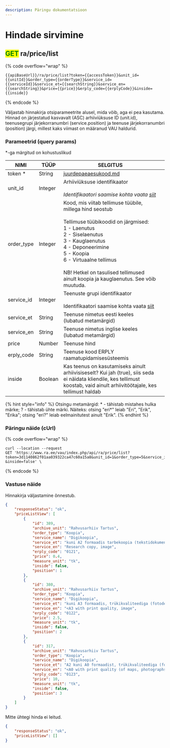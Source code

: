 ```yaml
---
description: Päringu dokumentatsioon
---
```


# Hindade sirvimine

## <mark style="color:green;">GET</mark> ra/price/list

{% code overflow="wrap" %}
```
{{apiBaseUrl}}/ra/price/list?token={{accessToken}}&unit_id={{unitId}}&order_type={{orderType}}&service_id={{serviceId}}&service_et={{searchString}}&service_en={{searchString}}&price={{price}}&erply_code={{erplyCode}}&inside={{inside}}
```
{% endcode %}

Väljastab hinnakirja otsiparameetrite alusel, mida võib, aga ei pea kasutama. Hinnad on järjestatud kasvavalt (ASC) arhiiviüksuse ID (unit.id), teenusegrupi järjekorranumbri (service.position) ja teenuse järjekorranumbri (position) järgi, millest kaks viimast on määranud VAU haldurid.

### Parameetrid (query params)

\*-ga märgitud on kohustuslikud

<table><thead><tr><th>NIMI</th><th>TÜÜP</th><th>SELGITUS</th><th data-hidden></th></tr></thead><tbody><tr><td>token *</td><td>String</td><td><a data-mention href="../../juurdepaeaesukood.md">juurdepaeaesukood.md</a></td><td></td></tr><tr><td>unit_id</td><td>Integer</td><td>Arhiiviüksuse identifikaator<br><br><em>Identifikaatori saamise kohta vaata</em> <a href="../arhiiviueksus/ueksuse-vaatamine.md#paeringu-naeide-curl"><em>siit</em></a><em></em></td><td></td></tr><tr><td>order_type</td><td>Integer </td><td>Kood, mis viitab tellimuse tüübile, millega hind seostub<br><br>Tellimuse tüübikoodid on järgmised: <br>1 - Laenutus <br>2 - Siselaenutus <br>3 - Kauglaenutus <br>4 - Deponeerimine <br>5 - Koopia <br>6 - Virtuaalne tellimus<br><br>NB! Hetkel on tasulised tellimused ainult koopia ja kauglaenutus. See võib muutuda.</td><td></td></tr><tr><td>service_id</td><td>Integer</td><td>Teenuste grupi identifikaator<br><br>Identifikaatori saamise kohta vaata <a href="../teenus/teenuste-sirvimine.md#paeringu-naeide-curl">siit</a></td><td></td></tr><tr><td>service_et</td><td>String </td><td>Teenuse nimetus eesti keeles <br>(lubatud metamärgid)</td><td></td></tr><tr><td>service_en</td><td>String</td><td>Teenuse nimetus inglise keeles <br>(lubatud metamärgid)</td><td></td></tr><tr><td>price</td><td>Number</td><td>Teenuse hind</td><td></td></tr><tr><td>erply_code</td><td>String</td><td>Teenuse kood ERPLY raamatupidamisesüsteemis</td><td></td></tr><tr><td>inside</td><td>Boolean</td><td>Kas teenus on kasutamiseks ainult arhiivisiseselt? Kui jah (true), siis seda ei näidata kliendile, kes tellimust koostab, vaid ainult arhiivitöötajale, kes tellimust haldab </td><td></td></tr></tbody></table>

{% hint style="info" %}
Otsingu metamärgid: \* - tähistab mistahes hulka märke; ? - tähistab ühte märki. Näiteks: otsing "eri\*" leiab "Eri", "Erik", "Erika"; otsing "eri?" leiab eelmainitutest ainult "Erik".
{% endhint %}

### Päringu näide (cUrl)

{% code overflow="wrap" %}
```shell
curl --location --request 
GET 'https://www.ra.ee/vau/index.php/api/ra/price/list?token=3d1140862f01aa039322ca47c60a15a8&unit_id=1&order_type=5&service_id=3
&inside=false' \
```
{% endcode %}

### Vastuse näide

Hinnakirja väljastamine õnnestub.

```json
{
    "responseStatus": "ok",
    "priceListView": [
        {
            "id": 389,
            "archive_unit": "Rahvusarhiiv Tartus",
            "order_type": "Koopia",
            "service_name": "Digikoopia",
            "service_et": "kuni A2 formaadis tarbekoopia (tekstidokumentidest jms), kaader",
            "service_en": "Research copy, image",
            "erply_code": "0121",
            "price": 0.4,
            "measure_unit": "tk",
            "inside": false,
            "position": 1
        },
        {
            "id": 380,
            "archive_unit": "Rahvusarhiiv Tartus",
            "order_type": "Koopia",
            "service_name": "Digikoopia",
            "service_et": "kuni A3 formaadis, trükikvaliteediga (fotodest, kaartidest jms), kaader/foto",
            "service_en": "<A3 with print quality, image",
            "erply_code": "0122",
            "price": 2.5,
            "measure_unit": "tk",
            "inside": false,
            "position": 2
        },
        {
            "id": 317,
            "archive_unit": "Rahvusarhiiv Tartus",
            "order_type": "Koopia",
            "service_name": "Digikoopia",
            "service_et": "A2 kuni A0 formaadist, trükikvaliteediga (fotodest, kaartidest jms), kaader",
            "service_en": "<A0 with print quality (of maps, photographs etc.), image",
            "erply_code": "0123",
            "price": 10,
            "measure_unit": "tk",
            "inside": false,
            "position": 3
        }
    ]
}
```

Mitte ühtegi hinda ei leitud.

```json
{
    "responseStatus": "ok",
    "priceListView": []
}
```
